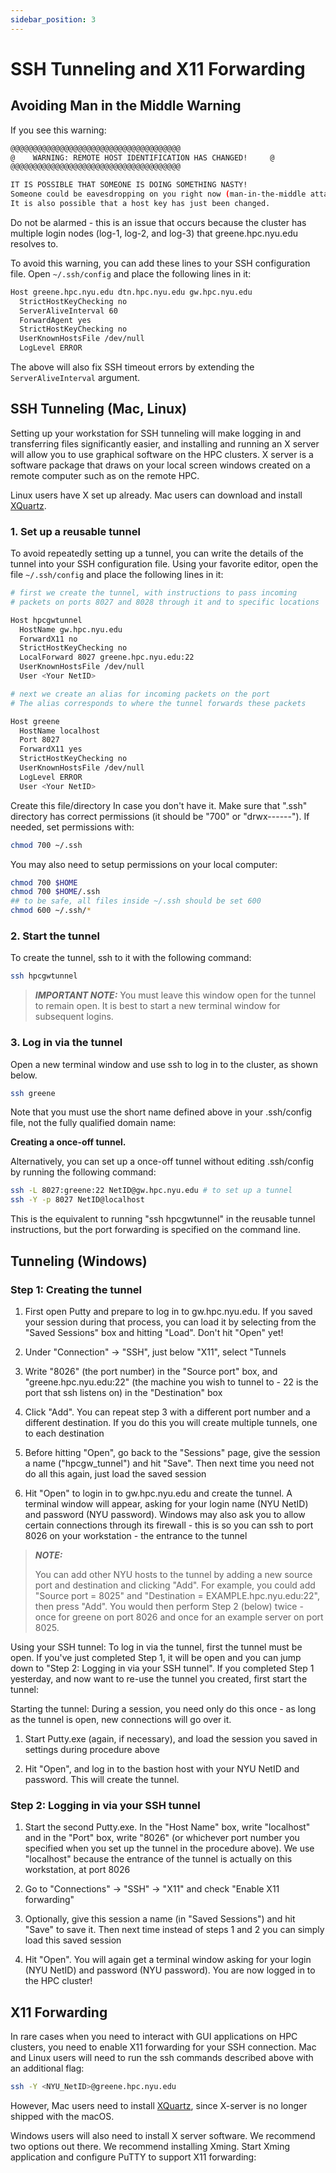 ```yaml
---
sidebar_position: 3
---
```


# SSH Tunneling and X11 Forwarding

[xquartz]: https://www.xquartz.org/

## Avoiding Man in the Middle Warning

If you see this warning:

```sh
@@@@@@@@@@@@@@@@@@@@@@@@@@@@@@@@@@@@@@
@    WARNING: REMOTE HOST IDENTIFICATION HAS CHANGED!     @
@@@@@@@@@@@@@@@@@@@@@@@@@@@@@@@@@@@@@@

IT IS POSSIBLE THAT SOMEONE IS DOING SOMETHING NASTY!
Someone could be eavesdropping on you right now (man-in-the-middle attack)!
It is also possible that a host key has just been changed.
```

Do not be alarmed - this is an issue that occurs because the cluster has multiple login nodes (log-1, log-2, and log-3) that greene.hpc.nyu.edu resolves to. 

To avoid this warning, you can add these lines to your SSH configuration file. Open `~/.ssh/config` and place the following lines in it:

```sh
Host greene.hpc.nyu.edu dtn.hpc.nyu.edu gw.hpc.nyu.edu
  StrictHostKeyChecking no
  ServerAliveInterval 60
  ForwardAgent yes
  StrictHostKeyChecking no
  UserKnownHostsFile /dev/null
  LogLevel ERROR
```

The above will also fix SSH timeout errors by extending the `ServerAliveInterval` argument.

## SSH Tunneling (Mac, Linux)

Setting up your workstation for SSH tunneling will make logging in and transferring files significantly easier, and installing and running an X server will allow you to use graphical software on the HPC clusters. X server is a software package that draws on your local screen windows created on a remote computer such as on the remote HPC.

Linux users have X set up already. Mac users can download and install [XQuartz][xquartz].

### 1. Set up a reusable tunnel 

To avoid repeatedly setting up a tunnel, you can write the details of the tunnel into your SSH configuration file. Using your favorite editor, open the file `~/.ssh/config` and place the following lines in it: 

```sh
# first we create the tunnel, with instructions to pass incoming
# packets on ports 8027 and 8028 through it and to specific locations

Host hpcgwtunnel
  HostName gw.hpc.nyu.edu
  ForwardX11 no
  StrictHostKeyChecking no
  LocalForward 8027 greene.hpc.nyu.edu:22
  UserKnownHostsFile /dev/null 
  User <Your NetID>

# next we create an alias for incoming packets on the port
# The alias corresponds to where the tunnel forwards these packets

Host greene
  HostName localhost
  Port 8027
  ForwardX11 yes
  StrictHostKeyChecking no
  UserKnownHostsFile /dev/null
  LogLevel ERROR
  User <Your NetID>
```

Create this  file/directory  In case you don't have it. Make sure that ".ssh" directory has correct permissions (it should be "700" or "drwx------"). If needed, set permissions with:

```sh
chmod 700 ~/.ssh
```

You may also need to setup permissions on your local computer:

```sh
chmod 700 $HOME
chmod 700 $HOME/.ssh
## to be safe, all files inside ~/.ssh should be set 600
chmod 600 ~/.ssh/*
```

### 2. Start the tunnel

To create the tunnel, ssh to it with the following command:
```sh
ssh hpcgwtunnel
```

> **_IMPORTANT NOTE:_** You must leave this window open for the tunnel to remain open. It is best to start a new terminal window for subsequent logins. 

### 3. Log in via the tunnel

Open a new terminal window and use ssh to log in to the cluster, as shown below.

```sh
ssh greene
```

Note that you must use the short name defined above in your .ssh/config file, not the fully qualified domain name:

**Creating a once-off tunnel.**

Alternatively, you can set up a once-off tunnel without editing .ssh/config by running the following command:

```sh
ssh -L 8027:greene:22 NetID@gw.hpc.nyu.edu # to set up a tunnel
ssh -Y -p 8027 NetID@localhost
```

This is the equivalent to running "ssh hpcgwtunnel" in the reusable tunnel instructions, but the port forwarding is specified on the command line.


## Tunneling (Windows)

### Step 1: Creating the tunnel

1. First open Putty and prepare to log in to gw.hpc.nyu.edu. If you saved your session during that process, you can load it by selecting from the "Saved Sessions" box and hitting "Load". Don't hit "Open" yet!

2. Under "Connection" -> "SSH", just below "X11", select "Tunnels

3. Write "8026" (the port number) in the "Source port" box, and "greene.hpc.nyu.edu:22" (the machine you wish to tunnel to - 22 is the port that ssh listens on) in the 	"Destination" box

4. Click "Add". You can repeat step 3 with a different port number and a different destination. If you do this you will create multiple tunnels, one to each destination

5. Before hitting "Open", go back to the "Sessions" page, give the session a name ("hpcgw_tunnel") and hit "Save". Then next time you need not do all this again, just load the saved session

6. Hit "Open" to login in to gw.hpc.nyu.edu and create the tunnel. A terminal window will appear, asking for your login name (NYU NetID) and password (NYU password). 	Windows may also ask you to allow certain connections through its firewall - this is so you can ssh to port 8026 on your workstation - the entrance to the tunnel

> **_NOTE:_** 
> 
> You can add other NYU hosts to the tunnel by adding a new source port and destination and clicking "Add". For example, you could add "Source port = 8025" and "Destination = EXAMPLE.hpc.nyu.edu:22", then press "Add". You would then perform Step 2 (below) twice - once for greene on port 8026 and once for an example server on port 8025.

Using your SSH tunnel: To log in via the tunnel, first the tunnel must be open. If you've just completed Step 1, it will be open and you can jump down to "Step 2: Logging in via your SSH tunnel". If you completed Step 1 yesterday, and now want to re-use the tunnel you created, first start the tunnel:

Starting the tunnel: During a session, you need only do this once - as long as the tunnel is open, new connections will go over it.

1. Start Putty.exe (again, if necessary), and load the session you saved in settings during procedure above

2. Hit "Open", and log in to the bastion host with your NYU NetID and password. This will create the tunnel. 

### Step 2: Logging in via your SSH tunnel

1. Start the second Putty.exe. In the "Host Name" box, write "localhost" and in the "Port" box, write "8026" (or whichever port number you specified when you set up the tunnel in the procedure above). We use "localhost" because the entrance of the tunnel is actually on this workstation, at port 8026

2. Go to "Connections" -> "SSH" -> "X11" and check "Enable X11 forwarding"

3. Optionally, give this session a name (in "Saved Sessions") and hit "Save" to save it. Then next time instead of steps 1 and 2 you can simply load this saved session

4. Hit "Open". You will again get a terminal window asking for your login (NYU NetID) and password (NYU password). You are now logged in to the HPC cluster!

## X11 Forwarding

In rare cases when you need to interact with GUI applications on HPC clusters, you need to enable X11 forwarding for your SSH connection. Mac and Linux users will need to run the ssh commands described above with an additional flag:

```sh
ssh -Y <NYU_NetID>@greene.hpc.nyu.edu
```

However, Mac users need to install [XQuartz][xquartz], since X-server is no longer shipped with the macOS.

Windows users will also need to install X server software. We recommend two options out there. We recommend installing Xming. Start Xming application and configure PuTTY to support X11 forwarding:



